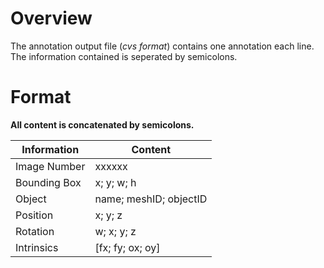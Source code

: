 # Overview
The annotation output file (_cvs format_) contains one annotation each line. The information contained is seperated by semicolons.

# Format
**All content is concatenated by semicolons.**

Information | Content
--- | ---
Image Number | xxxxxx
Bounding Box | x; y; w; h
Object | name; meshID; objectID
Position | x; y; z
Rotation | w; x; y; z
Intrinsics | [fx; fy; ox; oy]

